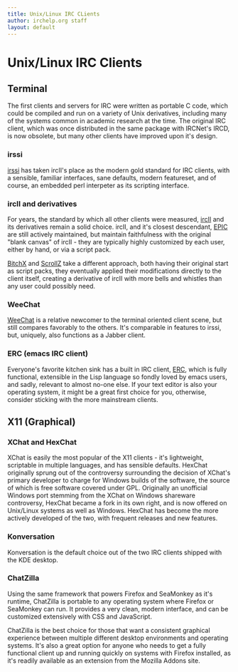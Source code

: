 ```yaml
---
title: Unix/Linux IRC CLients
author: irchelp.org staff
layout: default
---
```


# Unix/Linux IRC Clients

## Terminal

The first clients and servers for IRC were written as portable C code, which could be compiled and run on a variety of Unix derivatives, including many of the systems common in academic research at the time. The original IRC client, which was once distributed in the same package with IRCNet's IRCD, is now obsolete, but many other clients have improved upon it's design.

### irssi
[irssi](/irchelp/clients/unix/irssi.html) has taken ircII's place as the modern gold standard for IRC clients, with a sensible, familiar interfaces, sane defaults, modern featureset, and of course, an embedded perl interpeter as its scripting interface.

### ircII and derivatives
For years, the standard by which all other clients were measured, [ircII](irchelp/clients/unix/ircii/) and its derivatives remain a solid choice. ircII, and it's closest descendant,
[EPIC](/irchelp/clients/unix/epic.html) are still actively maintained, but maintain faithfulness with the original "blank canvas" of ircII - they are typically highly customized by each user, either by hand, or via a script pack.

[BitchX](/irchelp/clients/unix/bitchx.html) and [ScrollZ](/irchelp/clients/unix/scrollz.html) take a different approach, both having their original start as script packs, they eventually applied their modifications directly to the client itself, creating a derivative of ircII with more bells and whistles than any user could possibly need.

### WeeChat
[WeeChat](/irchelp/clients/unix/weechat.html) is a relative newcomer to the terminal oriented client scene, but still compares favorably to the others. It's comparable in features to irssi, but, uniquely, also functions as a Jabber client.

### ERC (emacs IRC client)

Everyone's favorite kitchen sink has a built in IRC client, [ERC](/irchelp/clients/unix/erc.html), which is fully functional, extensible in the Lisp language so fondly loved by emacs users, and sadly, relevant to almost no-one else. If your text editor is also your operating system, it might be a great first choice for you, otherwise, consider sticking with the more mainstream clients.


## X11 (Graphical)

### XChat and HexChat
XChat is easily the most popular of the X11 clients - it's lightweight, scriptable in multiple languages, and has sensible defaults. HexChat originally sprung out of the controversy surrounding the decision of XChat's primary developer to charge for Windows builds of the software, the source of which is free software covered under GPL. Originally an unofficial Windows port stemming from the XChat on Windows shareware controversy, HexChat became a fork in its own right, and is now offered on Unix/Linux systems as well as Windows. HexChat has become the more actively developed of the two, with frequent releases and new features.


### Konversation
Konversation is the default choice out of the two IRC clients shipped with the KDE desktop.


### ChatZilla

Using the same framework that powers Firefox and SeaMonkey as it's runtime, ChatZilla is portable to any operating system where Firefox or SeaMonkey can run. It provides a very clean, modern interface, and can be customized extensively with CSS and JavaScript.

ChatZilla is the best choice for those that want a consistent graphical experience between multiple different desktop environments and operating systems. It's also a great option for anyone who needs to get a fully functional client up and running quickly on systems with Firefox installed, as it's readily available as an extension from the Mozilla Addons site.
